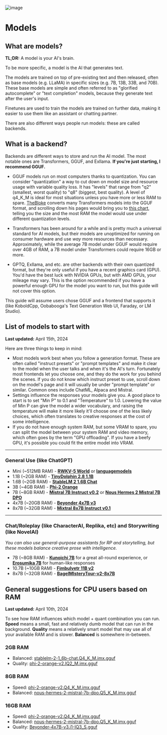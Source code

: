 ![image](https://user-images.githubusercontent.com/55674863/230696024-98ce9e16-f558-4402-ac43-0e7f960c118c.png)

# Models
## What are models?

**TL;DR:** A model is your AI's brain.

To be more specific, a model is the AI that generates text.

The models are trained on top of pre-existing text and then released, often as base models (e.g. LLaMA) in specific sizes (e.g. 7B, 13B, 33B, and 70B). These base models are simple and often referred to as "glorified autocomplete" or "text completion" models, because they generate text after the user's input.

Finetunes are used to train the models are trained on further data, making it easier to use them like an assistant or chatting partner.

There are also different ways people run models: these are called backends.

## What is a backend?

Backends are different ways to store and run the AI model. The most notable ones are Transformers, GGUF, and Exllama. **If you're just starting, I recommend GGUF.**

- GGUF models run on most computers thanks to quantization. You can consider "quantization" a way to cut down on model size and resource usage with variable quality loss. It has "levels" that range from "q2" (smallest, worst quality) to "q8" (biggest, best quality). A level of q4_K_M is ideal for most situations unless you have more or less RAM to spare. [TheBloke](https://huggingface.co/TheBloke) converts many Transformers models into the GGUF format, and scrolling down his pages would bring you to [this chart](https://huggingface.co/TheBloke/Llama-2-7B-GGUF#provided-files), telling you the size and the most RAM the model would use under different quantization levels.

- Transformers has been around for a while and is pretty much a universal standard for AI models, but their models are unoptimized for running on consumer hardware and use *way* more resources than necessary. Approximately, while the average 7B model under GGUF would require over 4GB of RAM, a 7B model under Transformers could require 16GB or more.

- GPTQ, Exllama, and etc. are other backends with their own quantized format, but they're only useful if you have a recent graphics card (GPU). You'd have the best luck with NVIDIA GPUs, but with AMD GPUs, your mileage may vary. This is the option recommended if you have a powerful enough GPU for the model you want to run, but this guide will not cover this option.

This guide will assume users chose GGUF and a frontend that supports it (like KoboldCpp, Oobabooga's Text Generation Web UI, Faraday, or LM Studio).

## List of models to start with
**Last updated:** April 15th, 2024

Here are three things to keep in mind:
- Most models work best when you follow a generation format. These are often called "instruct presets" or "prompt templates" and make it clear to the model when the user talks and when it's the AI's turn. Fortunately most frontends let you choose one, and they do the work for you behind the scenes. If you do not know which instruct preset to use, scroll down on the model's page and it will usually be under "prompt template" or similar. Common ones include ChatML, Alpaca and Mistral.
- Settings influence the responses your models give you. A good place to start is to set "Min P" to 0.1 and "Temperature" to 1.0. Lowering the value of Min P can give the model a wider vocabulary, and raising the temperature will make it more likely it'll choose one of the less likely choices, which often translates to creative responses at the cost of some intelligence.
- If you do not have enough system RAM, but some VRAM to spare, you can split the model between your system RAM and video memory, which often goes by the term "GPU offloading". If you have a beefy GPU, it's possible you could fit the entire model into VRAM.

* * *

### General Use (like ChatGPT)
- Mini (~512MB RAM) - **[RWKV-5 World](https://huggingface.co/latestissue/rwkv-5-world-ggml-quantized)** or **[languagemodels](https://github.com/jncraton/languagemodels)**
- 1.1B (~2GB RAM) - **[TinyDolphin 2.8 1.1B](https://huggingface.co/Crataco/TinyDolphin-2.8-1.1b-imatrix-GGUF)**
- 1.6B (~2GB RAM) - **[StableLM 2 1.6B Chat](https://huggingface.co/Crataco/stablelm-2-1_6b-chat-imatrix-GGUF)**
- 3B (~4GB RAM) - **[Phi-2 Orange](https://huggingface.co/Crataco/phi-2-orange-v2-imatrix-GGUF)**
- 7B (~8GB RAM) - **[Mistral 7B Instruct v0.2](https://huggingface.co/TheBloke/Mistral-7B-Instruct-v0.2-GGUF)** or **[Nous Hermes 2 Mistral 7B DPO](https://huggingface.co/Crataco/Nous-Hermes-2-Mistral-7B-DPO-imatrix-GGUF)**
- 4x7B (~20GB RAM) - **[Beyonder 4x7B v3](https://huggingface.co/mlabonne/Beyonder-4x7B-v3-GGUF)**
- 8x7B (~32GB RAM) - **[Mixtral 8x7B Instruct v0.1](https://huggingface.co/mradermacher/Mixtral-8x7B-Instruct-v0.1-i1-GGUF)**

* * *

### Chat/Roleplay (like CharacterAI, Replika, etc) and Storywriting (like NovelAI)
*You can also use general-purpose assistants for RP and storytelling, but these models balance creative prose with intelligence.*
- 7B (~8GB RAM) - **[Kunoichi 7B](https://huggingface.co/Lewdiculous/Kunoichi-DPO-v2-7B-GGUF-Imatrix)** for a great all-round experience, or **[Erosumika 7B](https://huggingface.co/Lewdiculous/Erosumika-7B-v3-0.2-GGUF-IQ-Imatrix)** for human-like responses
- 10.7B (~10GB RAM) - **[Fimbulvetr 11B v2](https://huggingface.co/mradermacher/Fimbulvetr-11B-v2-i1-GGUF)**
- 8x7B (~32GB RAM) - **[BagelMIsteryTour-v2-8x7B](https://huggingface.co/ycros/BagelMIsteryTour-v2-8x7B-GGUF)**

## General suggestions for CPU users based on RAM
**Last updated:** April 10th, 2024

To see how RAM influences which model + quant combination you can run. **Speed** means a small, fast and relatively dumb model that can run in the background. **Quality** means a relatively smart model that may use all of your available RAM and is slower. **Balanced** is somewhere in-between.
### 2GB RAM
- Balanced: [stablelm-2-1_6b-chat.Q4_K_M.imx.gguf](https://huggingface.co/Crataco/stablelm-2-1_6b-chat-imatrix-GGUF/blob/main/stablelm-2-1_6b-chat.Q4_K_M.imx.gguf)
- Quality: [phi-2-orange-v2.IQ2_M.imx.gguf](https://huggingface.co/Crataco/phi-2-orange-v2-imatrix-GGUF/blob/main/phi-2-orange-v2.IQ2_M.imx.gguf)
### 8GB RAM
- Speed: [phi-2-orange-v2.Q4_K_M.imx.gguf](https://huggingface.co/Crataco/phi-2-orange-v2-imatrix-GGUF/blob/main/phi-2-orange-v2.Q4_K_M.imx.gguf)
- Balanced: [nous-hermes-2-mistral-7b-dpo.Q5_K_M.imx.gguf](https://huggingface.co/Crataco/Nous-Hermes-2-Mistral-7B-DPO-imatrix-GGUF/blob/main/nous-hermes-2-mistral-7b-dpo.Q5_K_M.imx.gguf)
### 16GB RAM
- Speed: [phi-2-orange-v2.Q4_K_M.imx.gguf](https://huggingface.co/Crataco/phi-2-orange-v2-imatrix-GGUF/blob/main/phi-2-orange-v2.Q4_K_M.imx.gguf)
- Balanced: [nous-hermes-2-mistral-7b-dpo.Q5_K_M.imx.gguf](https://huggingface.co/Crataco/Nous-Hermes-2-Mistral-7B-DPO-imatrix-GGUF/blob/main/nous-hermes-2-mistral-7b-dpo.Q5_K_M.imx.gguf)
- Quality: [Beyonder-4x7B-v3.i1-IQ3_S.gguf](https://huggingface.co/mradermacher/Beyonder-4x7B-v3-i1-GGUF/blob/main/Beyonder-4x7B-v3.i1-IQ3_S.gguf)

